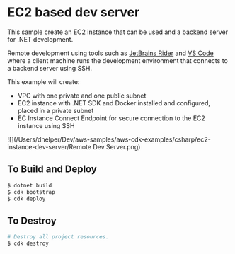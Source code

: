 # EC2 based dev server

This sample create an EC2 instance that can be used and a backend server for .NET development.

Remote development using tools such as [JetBrains Rider](https://www.jetbrains.com/help/rider/Remote_development_overview.html) 
and [VS Code](https://code.visualstudio.com/docs/remote/ssh) where a client machine runs the development environment that connects to a backend server using SSH.

This example will create:
* VPC with one private and one public subnet
* EC2 instance with .NET SDK and Docker installed and configured, placed in a private subnet 
* EC Instance Connect Endpoint for secure connection to the EC2 instance using SSH

![](/Users/dhelper/Dev/aws-samples/aws-cdk-examples/csharp/ec2-instance-dev-server/Remote Dev Server.png)

## To Build and Deploy

```bash
$ dotnet build
$ cdk bootstrap
$ cdk deploy
```

## To Destroy

```bash
# Destroy all project resources.
$ cdk destroy